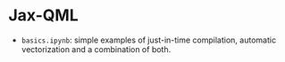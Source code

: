 # Jax-QML
 
* `basics.ipynb`: simple examples of just-in-time compilation, automatic vectorization and a combination of both.
